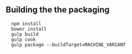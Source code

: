 ## Building the the packaging

```
  npm install
  bower install
  gulp build
  gulp cook
  gulp package --buildTarget=MACHINE_VARIANT
```
